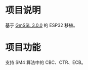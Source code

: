 # 项目说明

基于 [GmSSL 3.0.0](https://github.com/guanzhi/GmSSL.git) 的 ESP32 移植。


# 项目功能

支持 SM4 算法中的 CBC、CTR、ECB。

